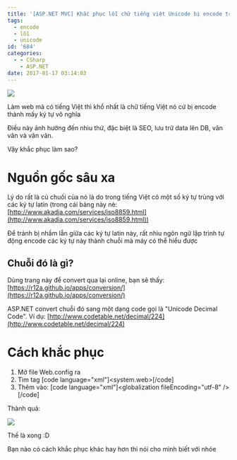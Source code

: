 ```yaml
---
title: '[ASP.NET MVC] Khắc phục lỗi chữ tiếng việt Unicode bị encode trong View'
tags:
  - encode
  - lỗi
  - unicode
id: '684'
categories:
  - - CSharp
    - ASP.NET
date: 2017-01-17 03:14:03
---
```


![](https://farm1.staticflickr.com/420/31984906310_6b01d5c873_o.png)

Làm web mà có tiếng Việt thì khổ nhất là chữ tiếng Việt nó cứ bị encode thành mấy ký tự vô nghĩa

Điều này ảnh hưởng đến nhìu thứ, đặc biệt là SEO, lưu trữ data lên DB, vân vân và vân vân.

Vậy khắc phục làm sao?
<!-- more -->
# Nguồn gốc sâu xa

Lý do rất là củ chuối của nó là do trong tiếng Việt có một số ký tự trùng với các ký tự latin (trong cái bảng này nè: [http://www.akadia.com/services/iso8859.html](http://www.akadia.com/services/iso8859.html))

Để tránh bị nhầm lẫn giữa các ký tự latin này, rất nhìu ngôn ngữ lập trình tự động encode các ký tự này thành chuỗi mà máy có thể hiểu được

## Chuỗi đó là gì?

Dùng trang này để convert qua lại online, bạn sẽ thấy: [https://r12a.github.io/apps/conversion/](https://r12a.github.io/apps/conversion/)

ASP.NET convert chuỗi đó sang một dạng code gọi là "Unicode Decimal Code". Ví dụ: [http://www.codetable.net/decimal/224](http://www.codetable.net/decimal/224)

# Cách khắc phục

1.  Mở file Web.config ra
2.  Tìm tag \[code language="xml"\]<system.web>\[/code\]
3.  Thêm vào: \[code language="xml"\]<globalization fileEncoding="utf-8" />\[/code\]

Thành quả:

![](https://farm1.staticflickr.com/436/32241635761_2b342942b1_o.png)

Thế là xong :D

Bạn nào có cách khắc phục khác hay hơn thì nói cho mình biết với nhóe
